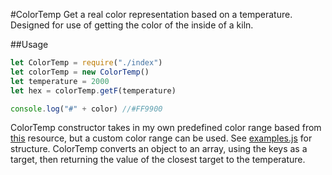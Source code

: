 #ColorTemp
Get a real color representation based on a temperature. Designed for use of getting the color of the inside of a kiln.

##Usage
```javascript
let ColorTemp = require("./index")
let colorTemp = new ColorTemp()
let temperature = 2000
let hex = colorTemp.getF(temperature)

console.log("#" + color) //#FF9900
```

ColorTemp constructor takes in my own predefined color range based from <a href="http://lakesidepottery.com/HTML%20Text/Tips/Tempruturerange.htm">this</a> resource, but a custom color range can be used. See [examples.js](examples.js) for structure. ColorTemp converts an object to an array, using the keys as a target, then returning the value of the closest target to the temperature.